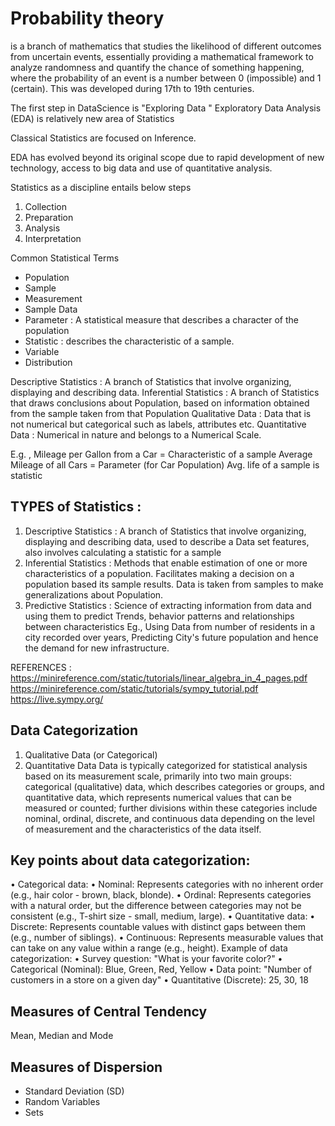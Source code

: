 # Probability theory 
is a branch of mathematics that studies the likelihood of different outcomes from uncertain events, essentially providing a mathematical framework to analyze randomness and quantify the chance of something happening, where the probability of an event is a number between 0 (impossible) and 1 (certain). This was developed during 17th to 19th centuries. 

The first step in DataScience is "Exploring Data "
Exploratory Data Analysis (EDA) is relatively new area of Statistics

Classical Statistics are focused on Inference.

EDA has evolved beyond its original scope due to rapid development of new technology, access to big data and use of quantitative analysis. 

Statistics as  a discipline entails below steps
1. Collection
2. Preparation
3. Analysis
4. Interpretation

Common Statistical Terms
* Population
* Sample
* Measurement
* Sample Data
* Parameter : A statistical measure that describes a character of the population
* Statistic : describes the characteristic of a sample.
* Variable
* Distribution
  
Descriptive Statistics : A branch of Statistics that involve organizing, displaying and describing data.
Inferential Statistics : A branch of Statistics that draws conclusions about Population, based on information obtained from the sample taken from that Population
Qualitative Data : Data that is not numerical but categorical such as labels, attributes etc.
Quantitative Data : Numerical in nature and belongs to a Numerical Scale. 

E.g. , 
Mileage per Gallon from a Car = Characteristic of a sample
Average Mileage of all Cars = Parameter (for Car Population)
Avg. life of a sample is statistic


## TYPES of Statistics : 
1. Descriptive Statistics : A branch of Statistics that involve organizing, displaying and describing data, used to describe a Data set features, also involves calculating a statistic for a sample
2. Inferential Statistics : Methods that enable estimation of one or more characteristics of a population. Facilitates making a decision on a population based its sample results. Data is taken from samples to make generalizations about Population. 
3. Predictive Statistics : Science of extracting information from data and using them to predict Trends, behavior patterns and relationships between characteristics
	Eg., Using Data from number of residents in a city recorded over years, Predicting City's future population and hence the demand for new infrastructure.
		
REFERENCES : 
https://minireference.com/static/tutorials/linear_algebra_in_4_pages.pdf
https://minireference.com/static/tutorials/sympy_tutorial.pdf
https://live.sympy.org/

## Data Categorization
1. Qualitative Data (or Categorical)
2. Quantitative Data
Data is typically categorized for statistical analysis based on its measurement scale, primarily into two main groups: categorical (qualitative) data, which describes categories or groups, and quantitative data, which represents numerical values that can be measured or counted; further divisions within these categories include nominal, ordinal, discrete, and continuous data depending on the level of measurement and the characteristics of the data itself.

## Key points about data categorization:
• Categorical data:
• Nominal: Represents categories with no inherent order (e.g., hair color - brown, black, blonde). 
• Ordinal: Represents categories with a natural order, but the difference between categories may not be consistent (e.g., T-shirt size - small, medium, large). 
• Quantitative data:
• Discrete: Represents countable values with distinct gaps between them (e.g., number of siblings). 
• Continuous: Represents measurable values that can take on any value within a range (e.g., height). 
Example of data categorization:
• Survey question:
"What is your favorite color?"
• Categorical (Nominal): Blue, Green, Red, Yellow 
• Data point:
"Number of customers in a store on a given day"
• Quantitative (Discrete): 25, 30, 18


## Measures of Central Tendency
Mean, Median and Mode

## Measures of Dispersion
* Standard Deviation (SD)
* Random Variables
* Sets

